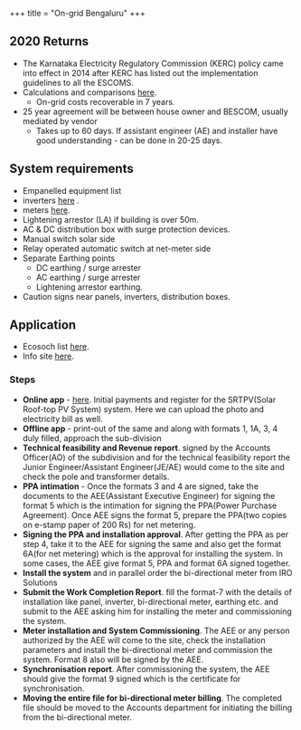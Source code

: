 +++
title = "On-grid Bengaluru"
+++

## 2020 Returns
- The Karnataka Electricity Regulatory Commission (KERC) policy came into effect in 2014 after KERC has listed out the implementation guidelines to all the ESCOMS.
- Calculations and comparisons [here](https://docs.google.com/spreadsheets/d/1DMpn8-yrXsemJfc-8mtk_6-DIix7Ar4dhyiTmwRx5Cs/edit#gid=0).
    - On-grid costs recoverable in 7 years. 
- 25 year agreement will be between house owner and BESCOM, usually mediated by vendor
  - Takes up to 60 days. If assistant engineer (AE) and installer have good understanding - can be done in 20-25 days.

## System requirements
- Empanelled equipment list
 - inverters [here](https://bescom.karnataka.gov.in/storage/pdf-files/DSM-Solar/inverter%20empanelled%20list%2029%2009%202021.pdf) .
 - meters [here](https://bescom.karnataka.gov.in/new-page/EMPANELMENT/en).
- Lightening arrestor (LA) if building is over 50m.
- AC & DC distribution box with surge protection devices.
- Manual switch solar side
- Relay operated automatic switch at net-meter side
- Separate Earthing points
  - DC earthing / surge arrester
  - AC earthing / surge arrester
  - Lightening arrestor earthing.
- Caution signs near panels, inverters, distribution boxes.

## Application
- Ecosoch list [here](https://www.ecosoch.com/bescom-procedure-to-obtain-solar-rooftop-system/).
- Info site [here](https://bescom.karnataka.gov.in/new-page/Guidelines%20and%20Forms/en).

### Steps
- **Online app** - [here](http://srtpv.bescom.org/SRTPV/). Initial payments and register for the SRTPV(Solar Roof-top PV System) system. Here we can upload the photo and electricity bill as well.
- **Offline app** -  print-out of the same and along with formats 1, 1A, 3, 4 duly filled, approach the sub-division
- **Technical feasibility and Revenue report**. signed by the Accounts Officer(AO) of the subdivision and for the technical feasibility report the Junior Engineer/Assistant Engineer(JE/AE) would come to the site and check the pole and transformer details. 
- **PPA intimation** - Once the formats 3 and 4 are signed, take the documents to the AEE(Assistant Executive Engineer) for signing the format 5 which is the intimation for signing the PPA(Power Purchase Agreement). Once AEE signs the format 5, prepare the PPA(two copies on e-stamp paper of 200 Rs) for net metering.
- **Signing the PPA and installation approval**. After getting the PPA as per step 4, take it to the AEE for signing the same and also get the format 6A(for net metering) which is the approval for installing the system. In some cases, the AEE give format 5, PPA and format 6A signed together.
- **Install the system** and in parallel order the bi-directional meter from IRO Solutions
- **Submit the Work Completion Report**. fill the format-7 with the details of installation like panel, inverter, bi-directional meter, earthing etc. and submit to the AEE asking him for installing the meter and commissioning the system.
- **Meter installation and System Commissioning**. The AEE or any person authorized by the AEE will come to the site, check the installation parameters and install the bi-directional meter and commission the system. Format 8 also will be signed by the AEE.
- **Synchronisation report**. After commissioning the system, the AEE should give the format 9 signed which is the certificate for synchronisation.
- **Moving the entire file for bi-directional meter billing**. The completed file should be moved to the Accounts department for initiating the billing from the bi-directional meter.